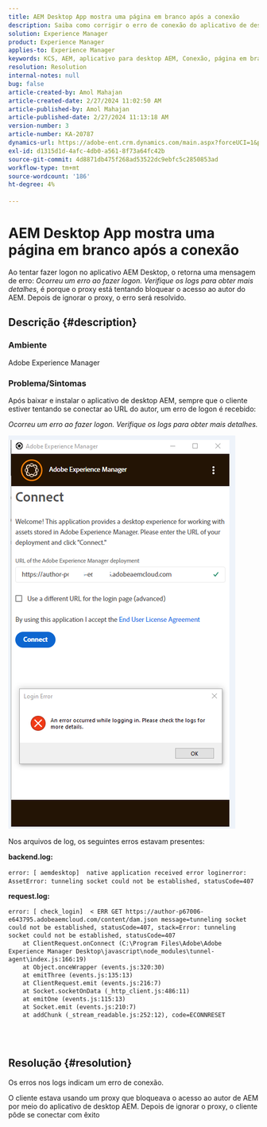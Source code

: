```yaml
---
title: AEM Desktop App mostra uma página em branco após a conexão
description: Saiba como corrigir o erro de conexão do aplicativo de desktop do Adobe Experience Manager. Tente ignorar o proxy.
solution: Experience Manager
product: Experience Manager
applies-to: Experience Manager
keywords: KCS, AEM, aplicativo para desktop AEM, Conexão, página em branco, erro de conexão
resolution: Resolution
internal-notes: null
bug: false
article-created-by: Amol Mahajan
article-created-date: 2/27/2024 11:02:50 AM
article-published-by: Amol Mahajan
article-published-date: 2/27/2024 11:13:18 AM
version-number: 3
article-number: KA-20787
dynamics-url: https://adobe-ent.crm.dynamics.com/main.aspx?forceUCI=1&pagetype=entityrecord&etn=knowledgearticle&id=829e44b9-5fd5-ee11-9079-6045bd006268
exl-id: d1315d1d-4afc-4db0-a561-8f73a64fc42b
source-git-commit: 4d8871db475f268ad53522dc9ebfc5c2850853ad
workflow-type: tm+mt
source-wordcount: '186'
ht-degree: 4%

---
```


# AEM Desktop App mostra uma página em branco após a conexão


Ao tentar fazer logon no aplicativo AEM Desktop, o retorna uma mensagem de erro: *Ocorreu um erro ao fazer logon. Verifique os logs para obter mais detalhes*, é porque o proxy está tentando bloquear o acesso ao autor do AEM. Depois de ignorar o proxy, o erro será resolvido.

## Descrição {#description}


### <b>Ambiente</b>

Adobe Experience Manager



### <b>Problema/Sintomas</b>

Após baixar e instalar o aplicativo de desktop AEM, sempre que o cliente estiver tentando se conectar ao URL do autor, um erro de logon é recebido:

*Ocorreu um erro ao fazer logon. Verifique os logs para obter mais detalhes.*

![](assets/___839e44b9-5fd5-ee11-9079-6045bd006268___.png)

Nos arquivos de log, os seguintes erros estavam presentes:

<b>backend.log:</b>

`error: [ aemdesktop]  native application received error loginerror: AssetError: tunneling socket could not be established, statusCode=407`

<b>request.log:</b>




```
error: [ check_login]  < ERR GET https://author-p67006-e643795.adobeaemcloud.com/content/dam.json message=tunneling socket could not be established, statusCode=407, stack=Error: tunneling socket could not be established, statusCode=407
    at ClientRequest.onConnect (C:\Program Files\Adobe\Adobe Experience Manager Desktop\javascript\node_modules\tunnel-agent\index.js:166:19)
    at Object.onceWrapper (events.js:320:30)
    at emitThree (events.js:135:13)
    at ClientRequest.emit (events.js:216:7)
    at Socket.socketOnData (_http_client.js:486:11)
    at emitOne (events.js:115:13)
    at Socket.emit (events.js:210:7)
    at addChunk (_stream_readable.js:252:12), code=ECONNRESET
```


<br> 

## Resolução {#resolution}


Os erros nos logs indicam um erro de conexão.

O cliente estava usando um proxy que bloqueava o acesso ao autor de AEM por meio do aplicativo de desktop AEM. Depois de ignorar o proxy, o cliente pôde se conectar com êxito
